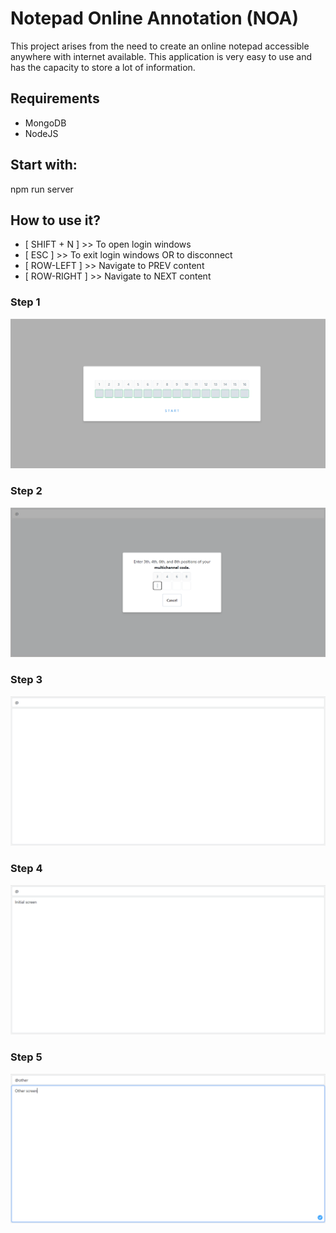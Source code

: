 # Notepad Online Annotation (NOA)

This project arises from the need to create an online notepad accessible anywhere with internet available. This application is very easy to use and has the capacity to store a lot of information.

## Requirements
- MongoDB
- NodeJS

## Start with:
npm run server


## How to use it?

- [ SHIFT + N ] >> To open login windows
- [ ESC ] >> To exit login windows OR to disconnect
- [ ROW-LEFT ] >> Navigate to PREV content
- [ ROW-RIGHT ] >> Navigate to NEXT content

### Step 1

![Alt text](https://github.com/agostinhoramos/noa/blob/master/screenshots/step1.png?raw=true "Steps")


### Step 2

![Alt text](https://github.com/agostinhoramos/noa/blob/master/screenshots/step2.png?raw=true "Steps")


### Step 3

![Alt text](https://github.com/agostinhoramos/noa/blob/master/screenshots/step3.png?raw=true "Steps")


### Step 4

![Alt text](https://github.com/agostinhoramos/noa/blob/master/screenshots/step4.png?raw=true "Steps")


### Step 5

![Alt text](https://github.com/agostinhoramos/noa/blob/master/screenshots/step5.png?raw=true "Steps")